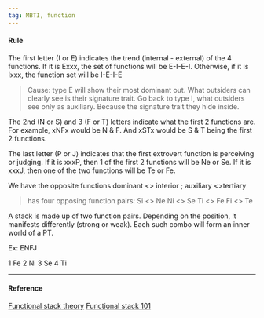 ```yaml
---
tag: MBTI, function
---
```


#### Rule

The first letter (I or E) indicates the trend (internal - external) of the 4 functions. If it is Exxx, the set of functions will be E-I-E-I. Otherwise, if it is Ixxx, the function set will be I-E-I-E

> Cause: type E will show their most dominant out. What outsiders can clearly see is their signature trait. Go back to type I, what outsiders see only as auxiliary. Because the signature trait they hide inside.

The 2nd (N or S) and 3 (F or T) letters indicate what the first 2 functions are. For example, xNFx would be N & F. And xSTx would be S & T being the first 2 functions.

The last letter (P or J) indicates that the first extrovert function is perceiving or judging. If it is xxxP, then 1 of the first 2 functions will be Ne or Se. If it is xxxJ, then one of the two functions will be Te or Fe.

We have the opposite functions dominant <> interior ; auxiliary <>tertiary

> has four opposing function pairs:
> Si <> Ne
> Ni <> Se
> Ti <> Fe
> Fi <> Te

A stack is made up of two function pairs. Depending on the position, it manifests differently (strong or weak). Each such combo will form an inner world of a PT.

Ex: ENFJ

1 Fe
2 Ni
3 Se
4 Ti

---

#### Reference

[Functional stack theory](https://personalityjunkie.com/functional-stack-type-dynamics-theory/)
[Functional stack 101](https://www.youtube.com/watch?v=9xf13VRNPp8)
